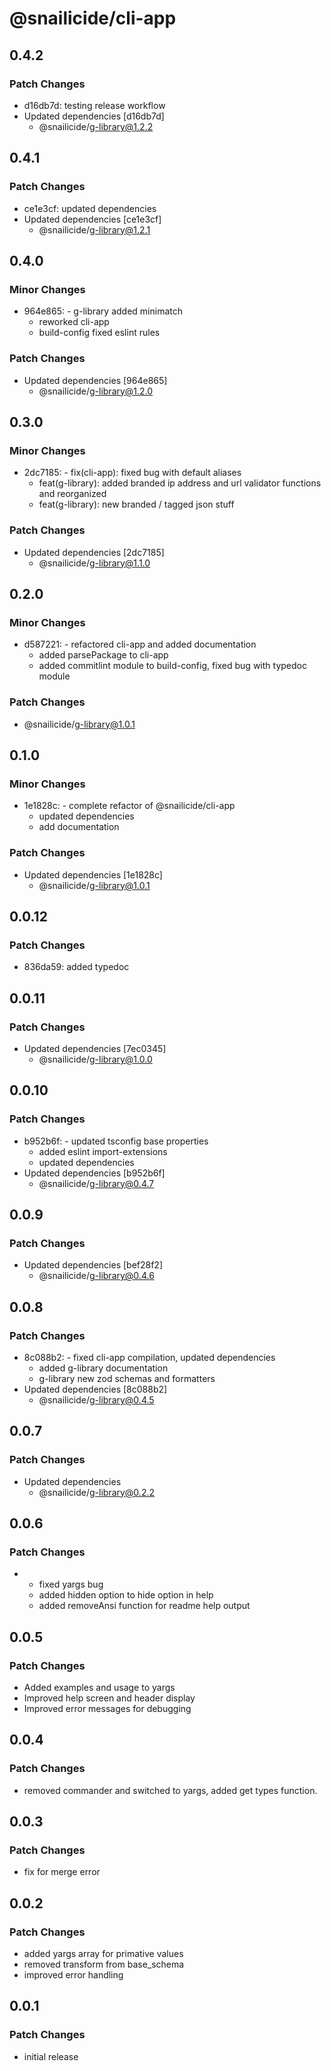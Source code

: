 # @snailicide/cli-app

## 0.4.2

### Patch Changes

- d16db7d: testing release workflow
- Updated dependencies [d16db7d]
  - @snailicide/g-library@1.2.2

## 0.4.1

### Patch Changes

- ce1e3cf: updated dependencies
- Updated dependencies [ce1e3cf]
  - @snailicide/g-library@1.2.1

## 0.4.0

### Minor Changes

- 964e865: - g-library added minimatch
  - reworked cli-app
  - build-config fixed eslint rules

### Patch Changes

- Updated dependencies [964e865]
  - @snailicide/g-library@1.2.0

## 0.3.0

### Minor Changes

- 2dc7185: - fix(cli-app): fixed bug with default aliases
  - feat(g-library): added branded ip address and url validator functions and
    reorganized
  - feat(g-library): new branded / tagged json stuff

### Patch Changes

- Updated dependencies [2dc7185]
  - @snailicide/g-library@1.1.0

## 0.2.0

### Minor Changes

- d587221: - refactored cli-app and added documentation
  - added parsePackage to cli-app
  - added commitlint module to build-config, fixed bug with typedoc module

### Patch Changes

- @snailicide/g-library@1.0.1

## 0.1.0

### Minor Changes

- 1e1828c: - complete refactor of @snailicide/cli-app
  - updated dependencies
  - add documentation

### Patch Changes

- Updated dependencies [1e1828c]
  - @snailicide/g-library@1.0.1

## 0.0.12

### Patch Changes

- 836da59: added typedoc

## 0.0.11

### Patch Changes

- Updated dependencies [7ec0345]
  - @snailicide/g-library@1.0.0

## 0.0.10

### Patch Changes

- b952b6f: - updated tsconfig base properties
  - added eslint import-extensions
  - updated dependencies
- Updated dependencies [b952b6f]
  - @snailicide/g-library@0.4.7

## 0.0.9

### Patch Changes

- Updated dependencies [bef28f2]
  - @snailicide/g-library@0.4.6

## 0.0.8

### Patch Changes

- 8c088b2: - fixed cli-app compilation, updated dependencies
  - added g-library documentation
  - g-library new zod schemas and formatters
- Updated dependencies [8c088b2]
  - @snailicide/g-library@0.4.5

## 0.0.7

### Patch Changes

- Updated dependencies
  - @snailicide/g-library@0.2.2

## 0.0.6

### Patch Changes

- - fixed yargs bug
  - added hidden option to hide option in help
  - added removeAnsi function for readme help output

## 0.0.5

### Patch Changes

- Added examples and usage to yargs
- Improved help screen and header display
- Improved error messages for debugging

## 0.0.4

### Patch Changes

- removed commander and switched to yargs, added get types function.

## 0.0.3

### Patch Changes

- fix for merge error

## 0.0.2

### Patch Changes

- added yargs array for primative values
- removed transform from base_schema
- improved error handling

## 0.0.1

### Patch Changes

- initial release
